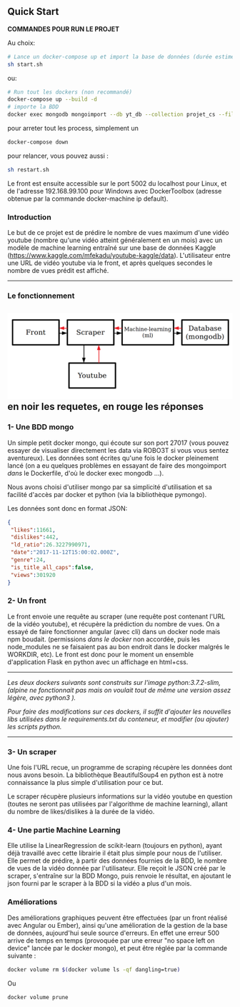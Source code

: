 ## Quick Start

__COMMANDES POUR RUN LE PROJET__

Au choix: 
```bash
# Lance un docker-compose up et import la base de données (durée estimée : 5mn)
sh start.sh 
```
 ou: 
```bash
# Run tout les dockers (non recommandé)
docker-compose up --build -d 
# importe la BDD
docker exec mongodb mongoimport --db yt_db --collection projet_cs --file data.json --jsonArray
```
pour arreter tout les process, simplement un
```bash
docker-compose down
```
pour relancer, vous pouvez aussi :
```bash
sh restart.sh 
```

Le front est ensuite accessible sur le port 5002 du localhost pour Linux, et de l'adresse 192.168.99.100 pour Windows avec DockerToolbox (adresse obtenue par la commande docker-machine ip default).

### Introduction
Le but de ce projet est de prédire le nombre de vues maximum d'une vidéo youtube (nombre qu'une vidéo atteint généralement en un mois) avec un modèle de machine learning entraîné sur une base de données Kaggle (https://www.kaggle.com/mfekadu/youtube-kaggle/data). L'utilisateur entre une URL de vidéo youtube via le front, et après quelques secondes le nombre de vues prédit est affiché.

----------------
### Le fonctionnement
 ![architecture](archi.png)
 en noir les requetes, en rouge les réponses
----------------

###  1- Une BDD mongo

Un simple petit docker mongo, qui écoute sur son port 27017 (vous pouvez essayer de visualiser directement les data via ROBO3T si vous vous sentez aventureux). Les données sont écrites qu'une fois le docker pleinement lancé (on a eu quelques problèmes en essayant de faire des mongoimport *dans* le Dockerfile, d'où le docker exec mongodb ...).

Nous avons choisi d'utiliser mongo par sa simplicité d'utilisation et sa facilité d'accès par docker et python (via la bibliothèque pymongo).

Les données sont donc en format JSON:
```JSON
{
 "likes":11661,
 "dislikes":442,
 "ld_ratio":26.3227990971,
 "date":"2017-11-12T15:00:02.000Z",
 "genre":24,
 "is_title_all_caps":false,
 "views":301920
}
```

###  2- Un front

Le front envoie une requête au scraper (une requête post contenant l'URL de la vidéo youtube), et récupère la prédiction du nombre de vues. On a essayé de faire fonctionner angular (avec cli) dans un docker node mais npm boudait. (permissions *dans le docker* non accordée, puis les node_modules ne se faisaient pas au bon endroit dans le docker malgrés le WORKDIR, etc). Le front est donc pour le moment un ensemble d'application Flask en python avec un affichage en html+css.

----------------

*Les deux dockers suivants sont construits sur l'image python:3.7.2-slim, (alpine ne fonctionnait pas mais on voulait tout de même une version assez légère, avec python3 ).*

*Pour faire des modifications sur ces dockers, il suffit d'ajouter les nouvelles libs utilisées dans le requirements.txt du conteneur, et modifier (ou ajouter) les scripts python.*

----------------

###  3- Un scraper

Une fois l'URL recue, un programme de scraping récupère les données dont nous avons besoin. La bibliothèque BeautifulSoup4 en python est à notre connaissance la plus simple d'utilisation pour ce but.

Le scraper récupère plusieurs informations sur la vidéo youtube en question (toutes ne seront pas utilisées par l'algorithme de machine learning), allant du nombre de likes/dislikes à la durée de la vidéo.

###  4- Une partie Machine Learning

Elle utilise la LinearRegression de scikit-learn (toujours en python), ayant déjà travaillé avec cette librairie il était plus simple pour nous de l'utiliser.
Elle permet de prédire, à partir des données fournies de la BDD, le nombre de vues de la vidéo donnée par l'utilisateur.
Elle reçoit le JSON créé par le scraper, s'entraîne sur la BDD Mongo, puis renvoie le résultat, en ajoutant le json fourni par le scraper à la BDD si la vidéo a plus d'un mois.

### Améliorations
Des améliorations graphiques peuvent être effectuées (par un front réalisé avec Angular ou Ember), ainsi qu'une amélioration de la gestion de la base de données, aujourd'hui seule source d'erreurs. En effet une erreur 500 arrive de temps en temps (provoquée par une erreur "no space left on device" lancée par le docker mongo), et peut être réglée par la commande suivante : 
```bash
docker volume rm $(docker volume ls -qf dangling=true)
```
Ou
```bash
docker volume prune
```
